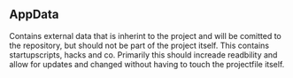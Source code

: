 ## AppData
Contains external data that is inherint to the project and will be comitted to the repository, but should not be part of the project itself. This contains startupscripts, hacks and co. Primarily this should increade readbility and allow for updates and changed without having to touch the projectfile itself.